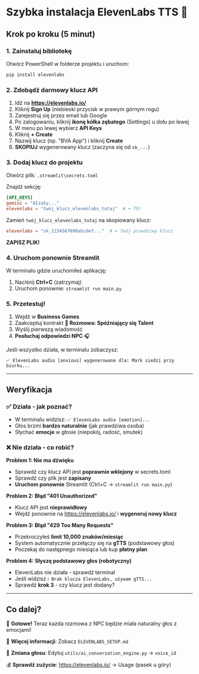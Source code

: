 # Szybka instalacja ElevenLabs TTS 🚀

## Krok po kroku (5 minut)

### 1. Zainstaluj bibliotekę
Otwórz PowerShell w folderze projektu i uruchom:
```powershell
pip install elevenlabs
```

### 2. Zdobądź darmowy klucz API
1. Idź na **https://elevenlabs.io/**
2. Kliknij **Sign Up** (niebieski przycisk w prawym górnym rogu)
3. Zarejestruj się przez email lub Google
4. Po zalogowaniu, kliknij **ikonę kółka zębatego** (Settings) u dołu po lewej
5. W menu po lewej wybierz **API Keys**
6. Kliknij **+ Create**
7. Nazwij klucz (np. "BVA App") i kliknij **Create**
8. **SKOPIUJ** wygenerowany klucz (zaczyna się od `sk_...`)

### 3. Dodaj klucz do projektu
Otwórz plik: `.streamlit\secrets.toml`

Znajdź sekcję:
```toml
[API_KEYS]
gemini = "AIzaSy..."
elevenlabs = "twój_klucz_elevenlabs_tutaj"  # ⬅️ TU!
```

Zamień `twój_klucz_elevenlabs_tutaj` na skopiowany klucz:
```toml
elevenlabs = "sk_1234567890abcdef..."  # ⬅️ Twój prawdziwy klucz
```

**ZAPISZ PLIK!**

### 4. Uruchom ponownie Streamlit
W terminalu gdzie uruchomiłeś aplikację:
1. Naciśnij **Ctrl+C** (zatrzymaj)
2. Uruchom ponownie: `streamlit run main.py`

### 5. Przetestuj!
1. Wejdź w **Business Games**
2. Zaakceptuj kontrakt **💬 Rozmowa: Spóźniający się Talent**
3. Wyślij pierwszą wiadomość
4. **Posłuchaj odpowiedzi NPC** 🎧

Jeśli wszystko działa, w terminalu zobaczysz:
```
✅ ElevenLabs audio [anxious] wygenerowane dla: Mark siedzi przy biurku...
```

---

## Weryfikacja

### ✅ Działa - jak poznać?
- W terminalu widzisz: `✅ ElevenLabs audio [emotion]...`
- Głos brzmi **bardzo naturalnie** (jak prawdziwa osoba)
- Słychać **emocje** w głosie (niepokój, radość, smutek)

### ❌ Nie działa - co robić?

**Problem 1: Nie ma dźwięku**
- Sprawdź czy klucz API jest **poprawnie wklejony** w secrets.toml
- Sprawdź czy plik jest **zapisany**
- **Uruchom ponownie** Streamlit (Ctrl+C → `streamlit run main.py`)

**Problem 2: Błąd "401 Unauthorized"**
- Klucz API jest **nieprawidłowy**
- Wejdź ponownie na https://elevenlabs.io/ i **wygeneruj nowy klucz**

**Problem 3: Błąd "429 Too Many Requests"**
- Przekroczyłeś **limit 10,000 znaków/miesiąc**
- System automatycznie przełączy się na **gTTS** (podstawowy głos)
- Poczekaj do następnego miesiąca lub kup **płatny plan**

**Problem 4: Słyszę podstawowy głos (robotyczny)**
- ElevenLabs nie działa - sprawdź terminal
- Jeśli widzisz `ℹ️ Brak klucza ElevenLabs, używam gTTS...`
- Sprawdź **krok 3** - czy klucz jest dodany?

---

## Co dalej?

🎉 **Gotowe!** Teraz każda rozmowa z NPC będzie miała naturalny głos z emocjami!

📖 **Więcej informacji**: Zobacz `ELEVENLABS_SETUP.md`

🔧 **Zmiana głosu**: Edytuj `utils/ai_conversation_engine.py` → `voice_id`

💰 **Sprawdź zużycie**: https://elevenlabs.io/ → Usage (pasek u góry)
